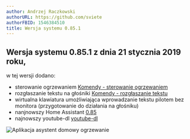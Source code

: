 ```yaml
---
author: Andrzej Raczkowski
authorURL: https://github.com/sviete
authorFBID: 1546384510
title: Wersja systemu 0.85.1  
---
```


## Wersja systemu 0.85.1 z dnia 21 stycznia 2019 roku,

w tej wersji dodano:
- sterowanie ogrzewaniem [Komendy - sterowanie ogrzewaniem](/docs/ais_app_assistent_commands#sterowanie-ogrzewaniem)
- rozgłaszanie tekstu na głośniki [Komendy - rozgłaszanie tekstu](/docs/ais_app_assistent_commands#rozgłaszanie-tekstu)
- wirtualna klawiatura umożliwiająca wprowadzanie tekstu pilotem bez monitora (przygotowanie do działania na głośniku)
- nanjnowszy Home Assistant <a href="https://www.home-assistant.io/blog/2019/01/09/release-85/" target="_blank">0.85</a>
- najnowszy youtube-dl <a href="https://rg3.github.io/youtube-dl/" target="_blank">youtube-dl</a>


![Aplikacja asystent domowy ogrzewanie](/img/en/blog/clima_21_01_2019.png)
